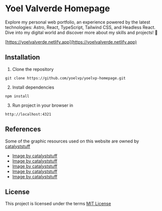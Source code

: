 # Yoel Valverde Homepage

Explore my personal web portfolio, an experience powered by the latest technologies: Astro, React, TypeScript, Tailwind CSS, and Headless React. Dive into my digital world and discover more about my skills and projects! 🚀

[https://yoelvalverde.netlify.app](https://yoelvalverde.netlify.app)


## Installation

1. Clone the repository
```
git clone https://github.com/yoelvp/yoelvp-homepage.git
```
2. Install dependencies
```
npm install
```
3. Run project in your browser in
```
http://localhost:4321
```


## References

Some of the graphic resources used on this website are owned by <a href="https://www.freepik.com/author/catalyststuff" target="_blank">catalyststuff</a>
- <a href="https://www.freepik.com/free-vector/cute-penguin-waving-hand-cartoon-vector-icon-illustration-animal-nature-icon-concept-isolated_25654215.htm#query=penguin%20animation&position=18&from_view=keyword&track=ais&uuid=285c72cc-639d-44b6-a913-84bca43ba70e" target="_blank">Image by catalyststuff</a>
- <a href="https://www.freepik.com/free-vector/cute-penguin-gaming-cartoon-illustration_12853808.htm#query=penguin%20animation&position=42&from_view=keyword&track=ais&uuid=285c72cc-639d-44b6-a913-84bca43ba70e" target="_blank">Image by catalyststuff</a>
- <a href="https://www.freepik.com/free-vector/cute-penguin-flying-with-balloons-cartoon-vector-illustration-animal-love-concept-isolated-vector-flat-cartoon-style_10494167.htm#page=2&query=penguin%20animation&position=22&from_view=keyword&track=ais&uuid=f9e27c62-9feb-4e7f-a9b5-eed6cf92186b" target="_blank">Image by catalyststuff</a>
- <a href="https://www.freepik.com/free-vector/cute-penguin-sleeping-ice-cartoon-vector-icon-illustration-animal-nature-icon-concept-isolated_35818307.htm#page=4&query=penguin%20animation&position=10&from_view=keyword&track=ais&uuid=22ebc25c-6cbb-4d3a-a5e1-1363db3b79f8" target="_blank">Image by catalyststuff</a>
- <a href="https://www.freepik.com/free-vector/cute-kid-wearing-penguin-costume-cartoon-vector-icon-illustration-people-animal-icon-isolated-flat_38720110.htm#query=peguin&position=20&from_view=author&uuid=480cbd5b-6e55-4368-a73f-eeb6c6dc82b2" target="_blank">Image by catalyststuff</a>


## License
This project is licensed under the terms [MIT License](./LICENSE)
